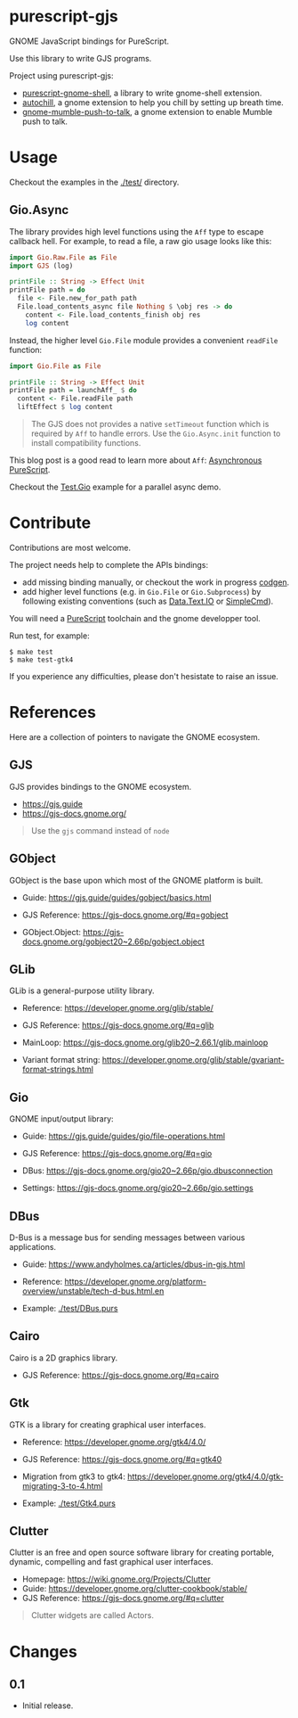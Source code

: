 purescript-gjs
==============

GNOME JavaScript bindings for PureScript.

Use this library to write GJS programs.

Project using purescript-gjs:

- [purescript-gnome-shell][purescript-gnome-shell], a library to write gnome-shell extension.
- [autochill][autochill], a gnome extension to help you chill by setting up breath time.
- [gnome-mumble-push-to-talk][gnome-mumble-push-to-talk], a gnome extension to enable Mumble push to talk.

# Usage

Checkout the examples in the [./test/](./test/) directory.

## Gio.Async

The library provides high level functions using the `Aff` type to escape callback hell.
For example, to read a file, a raw gio usage looks like this:

```purescript
import Gio.Raw.File as File
import GJS (log)

printFile :: String -> Effect Unit
printFile path = do
  file <- File.new_for_path path
  File.load_contents_async file Nothing $ \obj res -> do
    content <- File.load_contents_finish obj res
    log content
```

Instead, the higher level `Gio.File` module provides a convenient `readFile` function:

```purescript
import Gio.File as File

printFile :: String -> Effect Unit
printFile path = launchAff_ $ do
  content <- File.readFile path
  liftEffect $ log content
```

> The GJS does not provides a native `setTimeout` function which is required by `Aff` to handle errors.
> Use the `Gio.Async.init` function to install compatibility functions.

This blog post is a good read to learn more about `Aff`: [Asynchronous PureScript](https://blog.drewolson.org/asynchronous-purescript).

Checkout the [Test.Gio](./test/Gio.purs) example for a parallel async demo.

# Contribute

Contributions are most welcome.

The project needs help to complete the APIs bindings:

- add missing binding manually, or checkout the work in progress [codgen](./codegen/).
- add higher level functions (e.g. in `Gio.File` or `Gio.Subprocess`) by following existing conventions (such as [Data.Text.IO][data-text-io] or [SimpleCmd][simplecmd]).

You will need a [PureScript][purescript] toolchain and the gnome developper tool.

Run test, for example:

```ShellSession
$ make test
$ make test-gtk4
```

If you experience any difficulties, please don't hesistate to raise an issue.

# References

Here are a collection of pointers to navigate the GNOME ecosystem.

## GJS

GJS provides bindings to the GNOME ecosystem.

- https://gjs.guide
- https://gjs-docs.gnome.org/

> Use the `gjs` command instead of `node`

## GObject

GObject is the base upon which most of the GNOME platform is built.

- Guide: https://gjs.guide/guides/gobject/basics.html
- GJS Reference: https://gjs-docs.gnome.org/#q=gobject

- GObject.Object: https://gjs-docs.gnome.org/gobject20~2.66p/gobject.object

## GLib

GLib is a general-purpose utility library.

- Reference: https://developer.gnome.org/glib/stable/
- GJS Reference: https://gjs-docs.gnome.org/#q=glib

- MainLoop: https://gjs-docs.gnome.org/glib20~2.66.1/glib.mainloop
- Variant format string: https://developer.gnome.org/glib/stable/gvariant-format-strings.html

## Gio

GNOME input/output library:

- Guide: https://gjs.guide/guides/gio/file-operations.html
- GJS Reference: https://gjs-docs.gnome.org/#q=gio

- DBus: https://gjs-docs.gnome.org/gio20~2.66p/gio.dbusconnection
- Settings: https://gjs-docs.gnome.org/gio20~2.66p/gio.settings

## DBus

D-Bus is a message bus for sending messages between various applications.

- Guide: https://www.andyholmes.ca/articles/dbus-in-gjs.html
- Reference: https://developer.gnome.org/platform-overview/unstable/tech-d-bus.html.en

- Example: [./test/DBus.purs](DBus.purs)

## Cairo

Cairo is a 2D graphics library.

- GJS Reference: https://gjs-docs.gnome.org/#q=cairo

## Gtk

GTK is a library for creating graphical user interfaces.

- Reference: https://developer.gnome.org/gtk4/4.0/
- GJS Reference: https://gjs-docs.gnome.org/#q=gtk40
- Migration from gtk3 to gtk4: https://developer.gnome.org/gtk4/4.0/gtk-migrating-3-to-4.html

- Example: [./test/Gtk4.purs](Gtk4.purs)

## Clutter

Clutter is an free and open source software library for creating portable, dynamic, compelling and fast graphical user interfaces.

- Homepage: https://wiki.gnome.org/Projects/Clutter
- Guide: https://developer.gnome.org/clutter-cookbook/stable/
- GJS Reference: https://gjs-docs.gnome.org/#q=clutter

> Clutter widgets are called Actors.

# Changes

## 0.1

- Initial release.

[purescript]: https://www.purescript.org/
[purescript-gnome-shell]: https://github.com/purescript-gjs/purescript-gnome-shell
[autochill]: https://github.com/TristanCacqueray/autochill
[gnome-mumble-push-to-talk]: https://github.com/TristanCacqueray/gnome-mumble-push-to-talk
[data-text-io]: http://hackage.haskell.org/package/text-1.2.4.1/docs/Data-Text-IO.html
[simplecmd]: http://hackage.haskell.org/package/simple-cmd-0.2.3/docs/SimpleCmd.html
